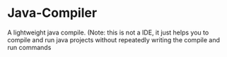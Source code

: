 # Java-Compiler
A lightweight java compile. (Note: this is not a IDE, it just helps you to compile and run java projects without repeatedly writing the compile and run commands
